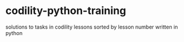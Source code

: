 # codility-python-training
solutions to tasks in codility lessons sorted by lesson number written in python
